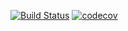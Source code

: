 [![Build Status](https://travis-ci.org/junzh0u/libredmm.svg?branch=master)](https://travis-ci.org/junzh0u/libredmm)
[![codecov](https://codecov.io/gh/junzh0u/libredmm/branch/master/graph/badge.svg)](https://codecov.io/gh/junzh0u/libredmm)
